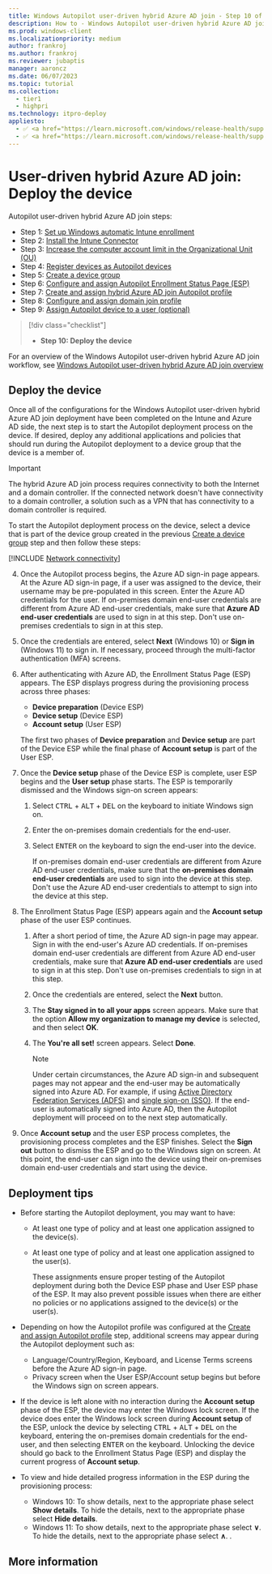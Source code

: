 ```yaml
---
title: Windows Autopilot user-driven hybrid Azure AD join - Step 10 of 10 - Deploy the device
description: How to - Windows Autopilot user-driven hybrid Azure AD join - Step 10 of 10 - Deploy the device.
ms.prod: windows-client
ms.localizationpriority: medium
author: frankroj
ms.author: frankroj
ms.reviewer: jubaptis
manager: aaroncz
ms.date: 06/07/2023
ms.topic: tutorial
ms.collection: 
  - tier1
  - highpri
ms.technology: itpro-deploy
appliesto:
  - ✅ <a href="https://learn.microsoft.com/windows/release-health/supported-versions-windows-client" target="_blank">Windows 11</a>
  - ✅ <a href="https://learn.microsoft.com/windows/release-health/supported-versions-windows-client" target="_blank">Windows 10</a>
---
```



# User-driven hybrid Azure AD join: Deploy the device

Autopilot user-driven hybrid Azure AD join steps:
- Step 1: [Set up Windows automatic Intune enrollment](hybrid-azure-ad-join-automatic-enrollment.md)
- Step 2: [Install the Intune Connector](hybrid-azure-ad-join-intune-connector.md)
- Step 3: [Increase the computer account limit in the Organizational Unit (OU)](hybrid-azure-ad-join-computer-account-limit.md)
- Step 4: [Register devices as Autopilot devices](hybrid-azure-ad-join-register-device.md)
- Step 5: [Create a device group](hybrid-azure-ad-join-device-group.md)
- Step 6: [Configure and assign Autopilot Enrollment Status Page (ESP)](hybrid-azure-ad-join-esp.md)
- Step 7: [Create and assign hybrid Azure AD join Autopilot profile](hybrid-azure-ad-join-autopilot-profile.md)
- Step 8: [Configure and assign domain join profile](hybrid-azure-ad-join-domain-join-profile.md)
- Step 9: [Assign Autopilot device to a user (optional)](hybrid-azure-ad-join-assign-device-to-user.md)
> [!div class="checklist"]
> - **Step 10: Deploy the device**

For an overview of the Windows Autopilot user-driven hybrid Azure AD join workflow, see [Windows Autopilot user-driven hybrid Azure AD join overview](hybrid-azure-ad-join-workflow.md#workflow)

## Deploy the device

Once all of the configurations for the Windows Autopilot user-driven hybrid Azure AD join deployment have been completed on the Intune and Azure AD side, the next step is to start the Autopilot deployment process on the device. If desired, deploy any additional applications and policies that should run during the Autopilot deployment to a device group that the device is a member of.

> [!IMPORTANT]
>
> The hybrid Azure AD join process requires connectivity to both the Internet and a domain controller. If the connected network doesn't have connectivity to a domain controller, a solution such as a VPN that has connectivity to a domain controller is required.

To start the Autopilot deployment process on the device, select a device that is part of the device group created in the previous [Create a device group](hybrid-azure-ad-join-device-group.md) step and then follow these steps:

[!INCLUDE [Network connectivity](../includes/network-connectivity.md)]

4. Once the Autopilot process begins, the Azure AD sign-in page appears. At the Azure AD sign-in page, if a user was assigned to the device, their username may be pre-populated in this screen. Enter the Azure AD credentials for the user. If on-premises domain end-user credentials are different from Azure AD end-user credentials, make sure that **Azure AD end-user credentials** are used to sign in at this step. Don't use on-premises credentials to sign in at this step.

5. Once the credentials are entered, select **Next** (Windows 10) or **Sign in** (Windows 11) to sign in. If necessary, proceed through the multi-factor authentication (MFA) screens.

6. After authenticating with Azure AD, the Enrollment Status Page (ESP) appears. The ESP displays progress during the provisioning process across three phases:

   - **Device preparation** (Device ESP)
   - **Device setup** (Device ESP)
   - **Account setup** (User ESP)

    The first two phases of **Device preparation** and **Device setup** are part of the Device ESP while the final phase of **Account setup** is part of the User ESP.

7. Once the **Device setup** phase of the Device ESP is complete, user ESP begins and the **User setup** phase starts. The ESP is temporarily dismissed and the Windows sign-on screen appears:

   1. Select <kbd>CTRL</kbd> + <kbd>ALT</kbd> + <kbd>DEL</kbd> on the keyboard to initiate Windows sign on.
   2. Enter the on-premises domain credentials for the end-user.
   3. Select <kbd>ENTER</kbd> on the keyboard to sign the end-user into the device.

      If on-premises domain end-user credentials are different from Azure AD end-user credentials, make sure that the **on-premises domain end-user credentials** are used to sign into the device at this step. Don't use the Azure AD end-user credentials to attempt to sign into the device at this step.

8. The Enrollment Status Page (ESP) appears again and the **Account setup** phase of the user ESP continues.

   1. After a short period of time, the Azure AD sign-in page may appear. Sign in with the end-user's Azure AD credentials. If on-premises domain end-user credentials are different from Azure AD end-user credentials, make sure that **Azure AD end-user credentials** are used to sign in at this step. Don't use on-premises credentials to sign in at this step.

   1. Once the credentials are entered, select the **Next** button.

   1. The **Stay signed in to all your apps** screen appears. Make sure that the option **Allow my organization to manage my device** is selected, and then select **OK**.

   1. The **You're all set!** screen appears. Select **Done**.

      > [!NOTE]
      >
      > Under certain circumstances, the Azure AD sign-in and subsequent pages may not appear and the end-user may be automatically signed into Azure AD. For example, if using [Active Directory Federation Services (ADFS)](/windows-server/identity/active-directory-federation-services) and [single sign-on (SSO)](/windows-server/identity/ad-fs/operations/ad-fs-single-sign-on-settings). If the end-user is automatically signed into Azure AD, then the Autopilot deployment will proceed on to the next step automatically.

9. Once **Account setup** and the user ESP process completes, the provisioning process completes and the ESP finishes. Select the **Sign out** button to dismiss the ESP and go to the Windows sign on screen. At this point, the end-user can sign into the device using their on-premises domain end-user credentials and start using the device.

## Deployment tips

- Before starting the Autopilot deployment, you may want to have:

  - At least one type of policy and at least one application assigned to the device(s).
  - At least one type of policy and at least one application assigned to the user(s).

    These assignments ensure proper testing of the Autopilot deployment during both the Device ESP phase and User ESP phase of the ESP. It may also prevent possible issues when there are either no policies or no applications assigned to the device(s) or the user(s).

- Depending on how the Autopilot profile was configured at the [Create and assign Autopilot profile](hybrid-azure-ad-join-autopilot-profile.md) step, additional screens may appear during the Autopilot deployment such as:

  - Language/Country/Region, Keyboard, and License Terms screens before the Azure AD sign-in page.
  - Privacy screen when the User ESP/Account setup begins but before the Windows sign on screen appears.

- If the device is left alone with no interaction during the **Account setup** phase of the ESP, the device may enter the Windows lock screen. If the device does enter the Windows lock screen during **Account setup** of the ESP, unlock the device by selecting <kbd>CTRL</kbd> + <kbd>ALT</kbd> + <kbd>DEL</kbd> on the keyboard, entering the on-premises domain credentials for the end-user, and then selecting <kbd>ENTER</kbd> on the keyboard. Unlocking the device should go back to the Enrollment Status Page (ESP) and display the current progress of **Account setup**.

- To view and hide detailed progress information in the ESP during the provisioning process:

  - Windows 10: To show details, next to the appropriate phase select **Show details**. To hide the details, next to the appropriate phase select **Hide details**.
  - Windows 11: To show details, next to the appropriate phase select **∨**. To hide the details, next to the appropriate phase select **∧**.
.
## More information

